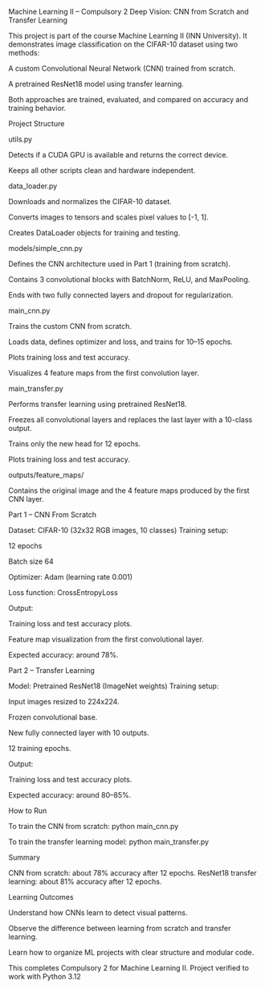 Machine Learning II – Compulsory 2
Deep Vision: CNN from Scratch and Transfer Learning

This project is part of the course Machine Learning II (INN University).
It demonstrates image classification on the CIFAR-10 dataset using two methods:

A custom Convolutional Neural Network (CNN) trained from scratch.

A pretrained ResNet18 model using transfer learning.

Both approaches are trained, evaluated, and compared on accuracy and training behavior.

Project Structure

utils.py

Detects if a CUDA GPU is available and returns the correct device.

Keeps all other scripts clean and hardware independent.

data_loader.py

Downloads and normalizes the CIFAR-10 dataset.

Converts images to tensors and scales pixel values to [-1, 1].

Creates DataLoader objects for training and testing.

models/simple_cnn.py

Defines the CNN architecture used in Part 1 (training from scratch).

Contains 3 convolutional blocks with BatchNorm, ReLU, and MaxPooling.

Ends with two fully connected layers and dropout for regularization.

main_cnn.py

Trains the custom CNN from scratch.

Loads data, defines optimizer and loss, and trains for 10–15 epochs.

Plots training loss and test accuracy.

Visualizes 4 feature maps from the first convolution layer.

main_transfer.py

Performs transfer learning using pretrained ResNet18.

Freezes all convolutional layers and replaces the last layer with a 10-class output.

Trains only the new head for 12 epochs.

Plots training loss and test accuracy.

outputs/feature_maps/

Contains the original image and the 4 feature maps produced by the first CNN layer.

Part 1 – CNN From Scratch

Dataset: CIFAR-10 (32x32 RGB images, 10 classes)
Training setup:

12 epochs

Batch size 64

Optimizer: Adam (learning rate 0.001)

Loss function: CrossEntropyLoss

Output:

Training loss and test accuracy plots.

Feature map visualization from the first convolutional layer.

Expected accuracy: around 78%.

Part 2 – Transfer Learning

Model: Pretrained ResNet18 (ImageNet weights)
Training setup:

Input images resized to 224x224.

Frozen convolutional base.

New fully connected layer with 10 outputs.

12 training epochs.

Output:

Training loss and test accuracy plots.

Expected accuracy: around 80–85%.

How to Run

To train the CNN from scratch:
python main_cnn.py

To train the transfer learning model:
python main_transfer.py

Summary

CNN from scratch: about 78% accuracy after 12 epochs.
ResNet18 transfer learning: about 81% accuracy after 12 epochs.

Learning Outcomes

Understand how CNNs learn to detect visual patterns.

Observe the difference between learning from scratch and transfer learning.

Learn how to organize ML projects with clear structure and modular code.

This completes Compulsory 2 for Machine Learning II.
Project verified to work with Python 3.12
